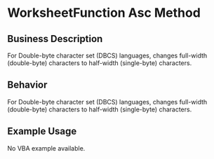 # WorksheetFunction Asc Method

## Business Description
For Double-byte character set (DBCS) languages, changes full-width (double-byte) characters to half-width (single-byte) characters.

## Behavior
For Double-byte character set (DBCS) languages, changes  full-width (double-byte) characters to half-width (single-byte) characters.

## Example Usage
No VBA example available.